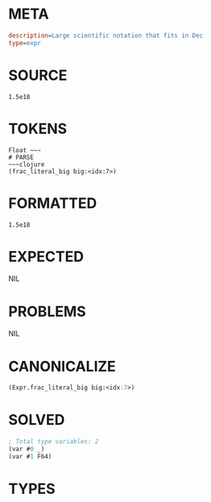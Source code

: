 # META
~~~ini
description=Large scientific notation that fits in Dec
type=expr
~~~
# SOURCE
~~~roc
1.5e18
~~~
# TOKENS
~~~text
Float ~~~
# PARSE
~~~clojure
(frac_literal_big big:<idx:7>)
~~~
# FORMATTED
~~~roc
1.5e18
~~~
# EXPECTED
NIL
# PROBLEMS
NIL
# CANONICALIZE
~~~clojure
(Expr.frac_literal_big big:<idx:7>)
~~~
# SOLVED
~~~clojure
; Total type variables: 2
(var #0 _)
(var #1 F64)
~~~
# TYPES
~~~roc
~~~
